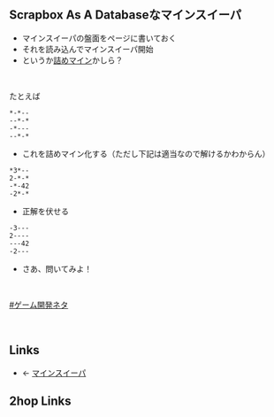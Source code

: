 ## Scrapbox As A Databaseなマインスイーパ
- マインスイーパの盤面をページに書いておく
- それを読み込んでマインスイーパ開始
- というか[詰めマイン](詰めマイン.md)かしら？

<br>

たとえば
```board
*-*--
--*-*
-*---
--*-*
```

- これを詰めマイン化する（ただし下記は適当なので解けるかわからん）

```board
*3*--
2-*-*
-*-42
-2*-*
```

- 正解を伏せる

```board
-3---
2----
---42
-2---
```

- さあ、問いてみよ！

<br>

[#ゲーム開発ネタ](ゲーム開発ネタ.md)

<br>

## Links
- ← [マインスイーパ](マインスイーパ.md)

## 2hop Links
